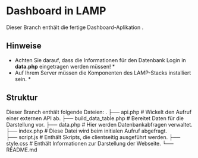 # Dashboard in LAMP

Dieser Branch enthält die fertige Dashboard-Aplikation .

## Hinweise 

* Achten Sie darauf, dass die Informationen für den Datenbank Login in __data.php__ eingetragen werden müssen!
    *
* Auf Ihrem Server müssen die Komponenten des LAMP-Stacks installiert sein.
    *


## Struktur

Dieser Branch enthält folgende Dateien:
    .
    ├── api.php                   # Wickelt den Aufruf einer externen API ab.
    ├── build_data_table.php	  # Bereitet Daten für die Darstellung vor.
    ├── data.php                  # Hier werden Datenbankabfragen verwaltet.
    ├── index.php                 # Diese Datei wird beim initialen Aufruf abgefragt.   
    ├── script.js                 # Enthält Skripts, die clientseitig ausgeführt werden.
    ├── style.css                 # Enthält Informationen zur Darstellung der Webseite.
    └── README.md